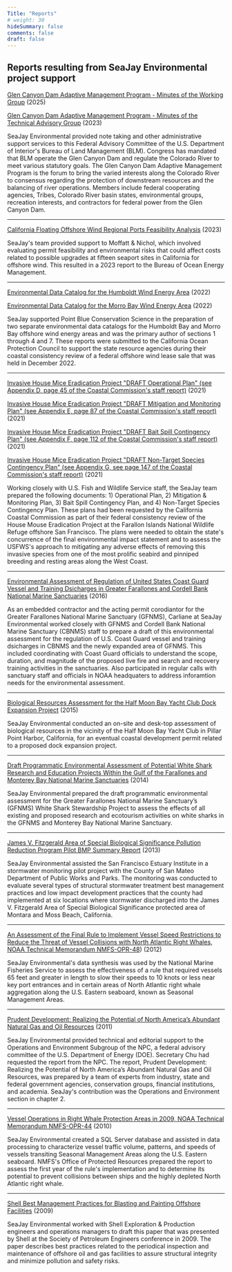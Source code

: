 ```yaml
---
Title: "Reports"
# weight: 30
hideSummary: false
comments: false
draft: false
---
```


## Reports resulting from SeaJay Environmental project support

[Glen Canyon Dam Adaptive Management Program - Minutes of the Working Group](https://www.usbr.gov/uc/progact/amp/amwg/2024-08-22-amwg-meeting/20240822-AMWGMeeting-Minutes-508-AMWQD.pdf) (2025)

[Glen Canyon Dam Adaptive Management Program - Minutes of the Technical Advisory Group](https://documents.coastal.ca.gov/reports/2021/12/Th11b/Th11b-12-2021-appendices.pdf) (2023)

SeaJay Environmental provided note taking and other administrative support services to this Federal Advisory Committee of the U.S. Department of Interior's Bureau of Land Management (BLM). Congress has mandated that BLM operate the Glen Canyon Dam and regulate the Colorado River to meet various statutory goals. The Glen Canyon Dam Adaptive Management Program is the forum to bring the varied interests along the Colorado River to consensus regarding the protection of downstream resources and the balancing of river operations. Members include federal cooperating agencies, Tribes, Colorado River basin states, environmental groups, recreation interests, and contractors for federal power from the Glen Canyon Dam.
___

[California Floating Offshore Wind Regional Ports Feasibility Analysis](https://www.boem.gov/sites/default/files/documents/regions/pacific-ocs-region/BOEM-2023-038.pdf#:~:text=The%20purpose%20of%20this%20report%20is%20to%20further,Ports%20Assessment%2C%20BOEM%202023-010%20%28Moffatt%20%26%20Nichol%202023%29) (2023)

SeaJay's team provided support to Moffatt & Nichol, which involved evaluating permit feasibility and environmental risks that could affect costs related to possible upgrades at fifteen seaport sites in California for offshore wind. This resulted in a 2023 report to the Bureau of Ocean Energy Management.

___

[Environmental Data Catalog for the Humboldt Wind Energy Area](https://www.pointblue.org/tools-and-guidance/research/environmental-catalog-for-the-humboldt-wind-area/) (2022)

[Environmental Data Catalog for the Morro Bay Wind Energy Area](https://www.pointblue.org/tools-and-guidance/research/environmental-data-catalog-for-the-morro-bay-wind-energy-area/) (2022)

SeaJay supported Point Blue Conservation Science in the preparation of two separate environmental data catalogs for the Humboldt Bay and Morro Bay offshore wind energy areas and was the primary author of sections 1 through 4 and 7. These reports were submitted to the California Ocean Protection Council to support the state resource agencies during their coastal consistency review of a federal offshore wind lease sale that was held in December 2022. 

___


[Invasive House Mice Eradication Project "DRAFT Operational Plan" (see Appendix D, page 45 of the Coastal Commission's staff report)](https://documents.coastal.ca.gov/reports/2021/12/Th11b/Th11b-12-2021-appendices.pdf) (2021)

[Invasive House Mice Eradication Project "DRAFT Mitigation and Monitoring Plan" (see Appendix E, page 87 of the Coastal Commission's staff report)](https://documents.coastal.ca.gov/reports/2021/12/Th11b/Th11b-12-2021-appendices.pdf) (2021)

[Invasive House Mice Eradication Project "DRAFT Bait Spill Contingency Plan" (see Appendix F, page 112 of the Coastal Commission's staff report)](https://documents.coastal.ca.gov/reports/2021/12/Th11b/Th11b-12-2021-appendices.pdf) (2021)

[Invasive House Mice Eradication Project "DRAFT Non-Target Species Contingency Plan" (see Appendix G, see page 147 of the Coastal Commission's staff report)](https://documents.coastal.ca.gov/reports/2021/12/Th11b/Th11b-12-2021-appendices.pdf) (2021)

Working closely with U.S. Fish and Wildlife Service staff, the SeaJay team prepared the following documents: 1) Operational Plan, 2) Mitigation & Monitoring Plan, 3) Bait Spill Contingency Plan, and 4) Non-Target Species Contingency Plan. These plans had been requested by the California Coastal Commission as part of their federal consistency review of the House Mouse Eradication Project at the Farallon Islands National Wildlife Refuge offshore San Francisco. The plans were needed to obtain the state's concurrence of the final environmental impact statement and to assess the USFWS's approach to mitigating any adverse effects of removing this invasive species from one of the most prolific seabird and pinniped breeding and resting areas along the West Coast.

___

[Environmental Assessment of Regulation of United States Coast Guard Vessel and Training Dsicharges in Greater Farallones and Cordell Bank National Marine Sanctuaries](https://nmsfarallones.blob.core.windows.net/farallones-prod/media/docs/20180816-ea-regulation-of-uscg-discharges.pdf) (2016) 

As an embedded contractor and the acting permit corodiantor for the Greater Farallones National Marine Sanctuary (GFNMS), Carliane at SeaJay Environmental worked closely with GFNMS and Cordell Bank National Marine Sanctuary (CBNMS) staff to prepare a draft of this environmental assessment for the regulation of U.S. Coast Guard vessel and training dsicharges in CBNMS and the newly expanded area of GFNMS. This included coordinating with Coast Guard officials to understand the scope, duration, and magnitude of the proposed live fire and search and recovery training activities in the sanctuaries. Also participated in regular calls with sanctuary staff and officials in NOAA headquaters to address inforamtion needs for the environmental assessment. 

___

[Biological Resources Assessment for the Half Moon Bay Yacht Club Dock 
Expansion Project](https://smharbor.specialdistrict.org/files/3cb8f6bc3/2016_10_05_HMBYC_Dock_Expansion_Project_Biological%20Assessment_6-10-16.pdf) (2015)

SeaJay Environmental conducted an on-site and desk-top assessment of 
biological resources in the vicinity of the Half Moon Bay Yacht Club in 
Pillar Point Harbor, California, for an eventual coastal development permit 
related to a proposed dock expansion project. 


___


[Draft Programmatic Environmental Assessment of Potential White Shark 
Research and Education Projects Within the Gulf of the Farallones and 
Monterey Bay National Marine 
Sanctuaries](http://farallones.noaa.gov/eco/sharks/pdf/GFNMS_Draft_White_SharkPEA_3-24-14.pdf) 
(2014) 

SeaJay Environmental prepared the draft programmatic environmental 
assessment for the Greater Farallones National Marine Sanctuary’s (GFNMS) 
White Shark Stewardship Project to assess the effects of all existing and 
proposed research and ecotourism activities on white sharks in the GFNMS 
and Monterey Bay National Marine Sanctuary.
___

[James V. Fitzgerald Area of Special Biological Significance Pollution Reduction Program Pilot BMP Summary Report](http://smchealth.org/sites/default/files/docs/EHS/Pilot_Phase_Fitz_Report_130328_final.pdf) (2013)

SeaJay Environmental assisted the San Francisco Estuary Institute in a 
stormwater monitoring pilot project with the County of San Mateo Department of 
Public Works and Parks. The monitoring was conducted to evaluate several 
types of structural stormwater treatment best management practices and low 
impact development practices that the county had implemented at six 
locations where stormwater discharged into the James V. 
Fitzgerald Area of Special Biological Significance protected area of Montara and Moss 
Beach, California.
___

[An Assessment of the Final Rule to Implement Vessel Speed Restrictions to Reduce the Threat of Vessel Collisions with North Atlantic Right Whales, NOAA Technical Memorandum NMFS-OPR-48](https://repository.library.noaa.gov/view/noaa/4207)) 
(2012)

SeaJay Environmental's data synthesis was used by the National Marine Fisheries Service to assess the effectiveness of a rule that required vessels 65 feet and greater in length to slow their speeds to 10 knots or less near key port entrances and in certain areas of North Atlantic right whale aggregation along the U.S. Eastern seaboard, known as Seasonal Management Areas. 
___

[Prudent Development: Realizing the Potential of North America’s Abundant 
Natural Gas and Oil Resources](http://www.npc.org/reports/NARD/NARD_Ops-Environment.pdf) (2011)

SeaJay Environmental provided technical and editorial support to the Operations and Environment Subgroup of the NPC, a federal advisory committee of the U.S. Department of Energy (DOE). Secretary Chu had requested the report from the NPC. The report, Prudent Development: Realizing the Potential of North America’s Abundant Natural Gas and Oil Resources, was prepared by a team of experts from industry, state and federal government agencies, conservation groups, financial institutions, and academia. SeaJay's contribution was the Operations and Environment section in chapter 2.
___

[Vessel Operations in Right Whale Protection Areas in 2009, NOAA Technical Memorandum NMFS-OPR-44](https://www.fisheries.noaa.gov/resource/document/vessel-operations-right-whale-protection-areas-2009)
(2010)

SeaJay Environmental created a SQL Server database and assisted in data processing to characterize vessel traffic volume, patterns, and speeds of vessels transiting Seasonal Management Areas along the U.S. Eastern seaboard. NMFS's Office of Protected Resources prepared the report to assess the first year of the rule's implementation and to determine its potential to prevent collisions between ships and the highly depleted North Atlantic right whale. 
___

[Shell Best Management Practices for Blasting and Painting Offshore Facilities](https://www.onepetro.org/conference-paper/SPE-121052-MS) (2009)

SeaJay Environmental worked with Shell Exploration & Production engineers and operations managers to draft this paper that was presented by Shell at the Society of Petroleum Engineers conference in 2009. The paper describes best practices related to the periodical inspection and maintenance of offshore oil and gas facilities to assure structural integrity and minimize pollution and safety risks.

